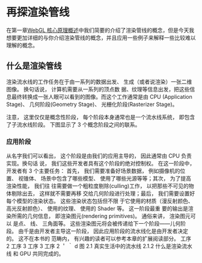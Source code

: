 # 再探渲染管线

在第一章[WebGL 核心原理概述](./1-webgl-introduction/)中我们简要的介绍了渲染管线的概念，但是今天我想要更加详细的与你介绍渲染管线的概念，并且应用一些例子来解释一些比较难以理解的概念。

## 什么是渲染管线

渲染流水线的工作任务在于由一系列的数据出发、 生成（或者说渲染）一张二维图像。 换句话说， 计算机需要从一系列的顶点数
据、纹理等信息出发，把这些信息最终转换成一张人眼可以看到的图像。而这个工作通常是由 CPU (Application Stage)、 几何阶段(Geometry Stage)、 光栅化阶段(Rasterizer Stage)。

注意， 这里仅仅是概念性阶段， 每个阶段本身通常也是一个流水线系统， 即包含了子流水线阶段。 下图显示了 3 个概念阶段之间的联系。

<ImgContainer :srcs="['/img/renderPipeline/render-pipeline.png']"/>

### 应用阶段

从名字我们可以看出， 这个阶段是由我们的应用主导的， 因此通常由 CPU 负责实现。换句话 说， 我们这些开发者具有这个阶段的绝对控制权。
在这一阶段中， 开发者有 3 个主要任务： 首先， 我们需要准备好场景数据， 例如摄像机的位
置、 视锥体、 场景中包含了哪些模型、 使用了哪些光源等等；其次， 为了提高渲染性能， 我们往
往需要做一个粗粒度剔除(culling)工作， 以把那些不可见的物体剔除出去， 这样就不需要再移
交给几何阶段进行处理；最后， 我们需要设置好每个模型的渲染状态。 这些渲染状态包括但不限
于它使用的材质（漫反射颜色、 高光反射颜色）、 使用的纹理、 使用的 Shader 等。 这一阶段最重
要的输出是渲染所需的几何信息， 即渲染图元(rendering primitives)。 通俗来讲， 渲染图元可以
是点、 线、 三角面等。 这些渲染图元将会被传递给下一个阶段——儿何阶段。
由千是由开发者主导这一阶段， 因此应用阶段的流水线化是由开发者决定的。 这不在本书的
范畴内， 有兴趣的读者可以参考本章的扩展阅读部分。
工序 2 工序 3 工序 3 工序 2
＇ ｀
d 图 2.1 真实生活中的流水线
2.1.2 什么是渲染流水线
和 GPU 共同完成的。
